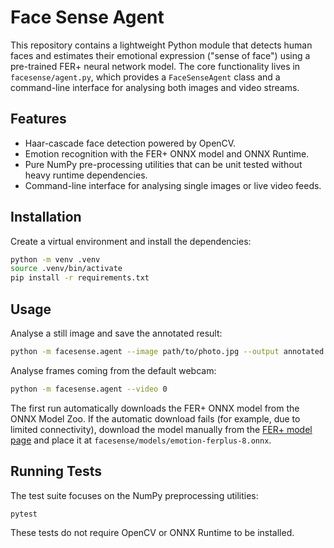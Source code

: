 # Face Sense Agent

This repository contains a lightweight Python module that detects human faces
and estimates their emotional expression ("sense of face") using a pre-trained
FER+ neural network model. The core functionality lives in
`facesense/agent.py`, which provides a `FaceSenseAgent` class and a
command-line interface for analysing both images and video streams.

## Features

- Haar-cascade face detection powered by OpenCV.
- Emotion recognition with the FER+ ONNX model and ONNX Runtime.
- Pure NumPy pre-processing utilities that can be unit tested without heavy
  runtime dependencies.
- Command-line interface for analysing single images or live video feeds.

## Installation

Create a virtual environment and install the dependencies:

```bash
python -m venv .venv
source .venv/bin/activate
pip install -r requirements.txt
```

## Usage

Analyse a still image and save the annotated result:

```bash
python -m facesense.agent --image path/to/photo.jpg --output annotated.jpg
```

Analyse frames coming from the default webcam:

```bash
python -m facesense.agent --video 0
```

The first run automatically downloads the FER+ ONNX model from the ONNX
Model Zoo. If the automatic download fails (for example, due to limited
connectivity), download the model manually from the
[FER+ model page](https://github.com/onnx/models/tree/main/vision/body_analysis/emotion_ferplus)
and place it at `facesense/models/emotion-ferplus-8.onnx`.

## Running Tests

The test suite focuses on the NumPy preprocessing utilities:

```bash
pytest
```

These tests do not require OpenCV or ONNX Runtime to be installed.
